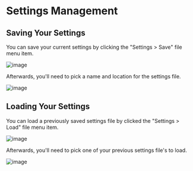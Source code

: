 # Settings Management

## Saving Your Settings
You can save your current settings by clicking the "Settings > Save" file menu item. 

![image](https://cloud.githubusercontent.com/assets/5349608/24332727/e55dcd4e-1219-11e7-806e-1aa8cf6a5892.png)

Afterwards, you'll need to pick a name and location for the settings file. 

![image](https://cloud.githubusercontent.com/assets/5349608/24332746/16ad0ee6-121a-11e7-9f1f-4bcb4e26ccb1.png)

## Loading Your Settings

You can load a previously saved settings file by clicked the "Settings > Load" file menu item. 

![image](https://cloud.githubusercontent.com/assets/5349608/24332794/b05f49b4-121a-11e7-9f56-c01777923cc7.png)

Afterwards, you'll need to pick one of your previous settings file's to load. 

![image](https://cloud.githubusercontent.com/assets/5349608/24332808/db5e4eee-121a-11e7-8cb7-c8303087fc35.png)
